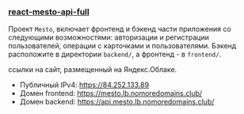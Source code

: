 ### [react-mesto-api-full](https://mesto.lb.nomoredomains.club/)

Проект `Mesto`, включает фронтенд и бэкенд части приложения со следующими возможностями: авторизации и регистрации пользователей, операции с карточками и пользователями. Бэкенд расположите в директории `backend/`, а фронтенд - в `frontend/`. 
  
ссылки на сайт, размещенный на Яндекс.Облаке.

- Публичный IPv4:  https://84.252.133.89
- Домен frontend:  https://mesto.lb.nomoredomains.club/
- Домен backend:  https://api.mesto.lb.nomoredomains.club/
